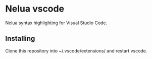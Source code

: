 # Nelua vscode

Nelua syntax highlighting for Visual Studio Code.

## Installing

Clone this repository into ~/.vscode/extensions/ and restart vscode.